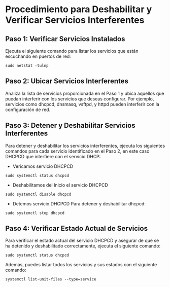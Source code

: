 
# Procedimiento para Deshabilitar y Verificar Servicios Interferentes

## Paso 1: Verificar Servicios Instalados

Ejecuta el siguiente comando para listar los servicios que están escuchando en puertos de red:

```shell
sudo netstat -tulnp
```


## Paso 2: Ubicar Servicios Interferentes
Analiza la lista de servicios proporcionada en el Paso 1 y ubica aquellos que puedan interferir con los servicios que deseas configurar. Por ejemplo, servicios como dhcpcd, dnsmasq, vsftpd, y httpd pueden interferir con la configuración de red.

## Paso 3: Detener y Deshabilitar Servicios Interferentes
Para detener y deshabilitar los servicios interferentes, ejecuta los siguientes comandos para cada servicio identificado en el Paso 2, en este caso DHCPCD que interfiere con el servicio DHCP:
- Vericamos servicio DHCPCD
```shell
sudo systemctl status dhcpcd
```
- Deshabilitamos del Inicio el servicio DHCPCD
```shell
sudo systemctl disable dhcpcd
```
- Detemos servicio DHCPCD
Para detener y deshabilitar dhcpcd:
```shell
sudo systemctl stop dhcpcd
```



## Paso 4: Verificar Estado Actual de Servicios
Para verificar el estado actual del servicio DHCPCD y asegurar de que se ha detenido y deshabilitado correctamente, ejecuta el siguiente comando:

```shell
sudo systemctl status dhcpcd
```


Además, puedes listar todos los servicios y sus estados con el siguiente comando:

```shell
systemctl list-unit-files --type=service
```

